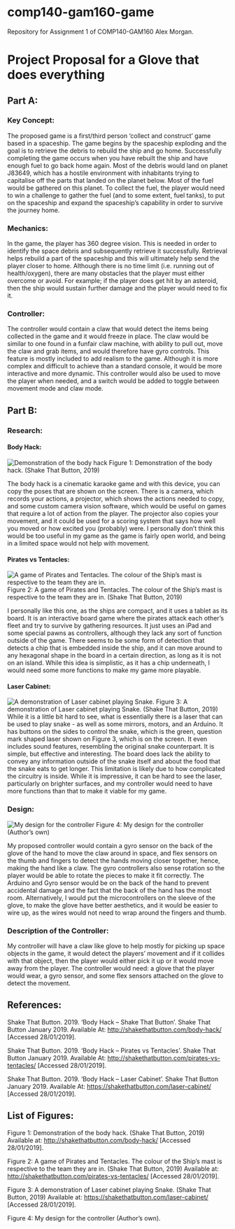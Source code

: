 # comp140-gam160-game
Repository for Assignment 1 of COMP140-GAM160
Alex Morgan.

# Project Proposal for a Glove that does everything
## Part A:

### Key Concept: 
The proposed game is a first/third person ‘collect and construct’ game based in a spaceship. The game begins by the spaceship exploding and the goal is to retrieve the debris to rebuild the ship and go home. Successfully completing the game occurs when you have rebuilt the ship and have enough fuel to go back home again. Most of the debris would land on planet J83649, which has a hostile environment with inhabitants trying to capitalise off the parts that landed on the planet below. Most of the fuel would be gathered on this planet. To collect the fuel, the player would need to win a challenge to gather the fuel (and to some extent, fuel tanks), to put on the spaceship and expand the spaceship’s capability in order to survive the journey home.

### Mechanics:
In the game, the player has 360 degree vision. This is needed in order to identify the space debris and subsequently retrieve it successfully. Retrieval helps rebuild a part of the spaceship and this will ultimately help send the player closer to home. Although there is no time limit (i.e. running out of health/oxygen), there are many obstacles that the player must either overcome or avoid. For example; if the player does get hit by an asteroid, then the ship would sustain further damage and the player would need to fix it.

### Controller:
The controller would contain a claw that would detect the items being collected in the game and it would freeze in place. The claw would be similar to one found in a funfair claw machine, with ability to pull out, move the claw and grab items, and would therefore have gyro controls. This feature is mostly included to add realism to the game. Although it is more complex and difficult to achieve than a standard console, it would be more interactive and more dynamic. This controller would also be used to move the player when needed, and a switch would be added to toggle between movement mode and claw mode.
 
## Part B:
### Research:
#### Body Hack:
![Demonstration of the body hack]()
Figure 1: Demonstration of the body hack. (Shake That Button, 2019)

The body hack is a cinematic karaoke game and with this device, you can copy the poses that are shown on the screen. There is a camera, which records your actions, a projector, which shows the actions needed to copy, and some custom camera vision software, which would be useful on games that require a lot of action from the player. The projector also copies your movement, and it could be used for a scoring system that says how well you moved or how excited you (probably) were. I personally don’t think this would be too useful in my game as the game is fairly open world, and being in a limited space would not help with movement.
 
#### Pirates vs Tentacles:
![A game of Pirates and Tentacles. The colour of the Ship’s mast is respective to the team they are in.]()
Figure 2: A game of Pirates and Tentacles. The colour of the Ship’s mast is respective to the team they are in. (Shake That Button, 2019)

I personally like this one, as the ships are compact, and it uses a tablet as its board. It is an interactive board game where the pirates attack each other’s fleet and try to survive by gathering resources. It just uses an iPad and some special pawns as controllers, although they lack any sort of function outside of the game. There seems to be some form of detection that detects a chip that is embedded inside the ship, and it can move around to any hexagonal shape in the board in a certain direction, as long as it is not on an island. While this idea is simplistic, as it has a chip underneath, I would need some more functions to make my game more playable.

#### Laser Cabinet:
![A demonstration of Laser cabinet playing Snake.]()
Figure 3: A demonstration of Laser cabinet playing Snake. (Shake That Button, 2019)
While it is a little bit hard to see, what is essentially there is a laser that can be used to play snake - as well as some mirrors, motors, and an Arduino. It has buttons on the sides to control the snake, which is the green, question mark shaped laser shown on Figure 3, which is on the screen. It even includes sound features, resembling the original snake counterpart. It is simple, but effective and interesting. The board does lack the ability to convey any information outside of the snake itself and about the food that the snake eats to get longer. This limitation is likely due to how complicated the circuitry is inside. While it is impressive, it can be hard to see the laser, particularly on brighter surfaces, and my controller would need to have more functions than that to make it viable for my game.
 
### Design:
![My design for the controller]()
Figure 4: My design for the controller (Author’s own)

My proposed controller would contain a gyro sensor on the back of the glove of the hand to move the claw around in space, and flex sensors on the thumb and fingers to detect the hands moving closer together, hence, making the hand like a claw. The gyro controllers also sense rotation so the player would be able to rotate the pieces to make it fit correctly. The Arduino and Gyro sensor would be on the back of the hand to prevent accidental damage and the fact that the back of the hand has the most room. Alternatively, I would put the microcontrollers on the sleeve of the glove, to make the glove have better aesthetics, and it would be easier to wire up, as the wires would not need to wrap around the fingers and thumb.

### Description of the Controller:
My controller will have a claw like glove to help mostly for picking up space objects in the game, it would detect the players’ movement and if it collides with that object, then the player would either pick it up or it would move away from the player. The controller would need: a glove that the player would wear, a gyro sensor, and some flex sensors attached on the glove to detect the movement.



## References:

Shake That Button. 2019. ‘Body Hack – Shake That Button’. Shake That Button January 2019. Available At: http://shakethatbutton.com/body-hack/ [Accessed 28/01/2019].

Shake That Button. 2019. ‘Body Hack – Pirates vs Tentacles’. Shake That Button January 2019. Available At: http://shakethatbutton.com/pirates-vs-tentacles/ [Accessed 28/01/2019].

Shake That Button. 2019. ‘Body Hack – Laser Cabinet’. Shake That Button January 2019. Available At: https://shakethatbutton.com/laser-cabinet/ [Accessed 28/01/2019]. 

## List of Figures:

Figure 1: Demonstration of the body hack. (Shake That Button, 2019) Available at: http://shakethatbutton.com/body-hack/ [Accessed 28/01/2019].

Figure 2: A game of Pirates and Tentacles. The colour of the Ship’s mast is respective to the team they are in. (Shake That Button, 2019) Available at: http://shakethatbutton.com/pirates-vs-tentacles/ [Accessed 28/01/2019].

Figure 3: A demonstration of Laser cabinet playing Snake. (Shake That Button, 2019) Available at: https://shakethatbutton.com/laser-cabinet/ [Accessed 28/01/2019].

Figure 4: My design for the controller (Author’s own).

